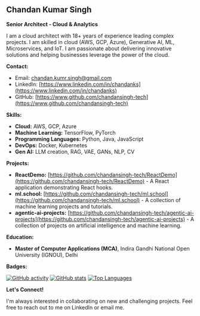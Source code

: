 ## Chandan Kumar Singh

**Senior Architect - Cloud & Analytics**

I am a cloud architect with 18+ years of experience leading complex projects. I am skilled in cloud (AWS, GCP, Azure), Generative AI, ML, Microservices, and IoT. I am passionate about delivering innovative solutions and helping businesses leverage the power of the cloud.

**Contact:**

* Email: [chandan.kumr.singh@gmail.com](mailto:chandan.kumr.singh@gmail.com)
* LinkedIn: [https://www.linkedin.com/in/chandanks](https://www.linkedin.com/in/chandanks)
* GitHub: [https://www.github.com/chandansingh-tech](https://www.github.com/chandansingh-tech)

**Skills:**

* **Cloud:** AWS, GCP, Azure
* **Machine Learning:** TensorFlow, PyTorch
* **Programming Languages:** Python, Java, JavaScript
* **DevOps:** Docker, Kubernetes
* **Gen AI:**  LLM creation, RAG, VAE, GANs, NLP, CV

**Projects:**

* **ReactDemo:** [https://github.com/chandansingh-tech/ReactDemo](https://github.com/chandansingh-tech/ReactDemo) - A React application demonstrating React hooks.
* **ml.school:** [https://github.com/chandansingh-tech/ml.school](https://github.com/chandansingh-tech/ml.school) - A collection of machine learning projects and tutorials.
* **agentic-ai-projects:** [https://github.com/chandansingh-tech/agentic-ai-projects](https://github.com/chandansingh-tech/agentic-ai-projects) - A collection of projects on artificial intelligence and machine learning.

**Education:**

* **Master of Computer Applications (MCA)**, Indira Gandhi National Open University (IGNOU), Delhi

**Badges:**

[![GitHub activity](https://github-readme-activity-graph.vercel.app/graph?username=chandansingh-tech&bg_color=1c1917&color=ffffff&line=0891b2&point=ffffff&area_color=1c1917&area=true&hide_border=true&custom_title=GitHub%20Commits%20Graph)](https://github.com/chandansingh-tech)
[![GitHub stats](https://github-readme-stats.vercel.app/api?username=chandansingh-tech&show_icons=true&hide=&count_private=true&title_color=0891b2&text_color=ffffff&icon_color=0891b2&bg_color=1c1917&hide_border=true&show_icons=true)](https://github.com/chandansingh-tech)
[![Top Languages](https://github-readme-stats.vercel.app/api/top-langs/?username=chandansingh-tech&langs_count=10&title_color=0891b2&text_color=ffffff&icon_color=0891b2&bg_color=1c1917&hide_border=true&locale=en&custom_title=Top%20%Languages)](https://github-com/chandansingh-tech)

**Let's Connect!**

I'm always interested in collaborating on new and challenging projects. Feel free to reach out to me on LinkedIn or email me.
